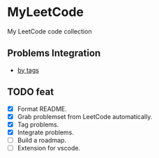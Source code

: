 # MyLeetCode
My LeetCode code collection

## Problems Integration

- [by tags](https://github.com/BjChacha/MyLeetCode/blob/main/Summary_by_tags.md)

## TODO feat

- [x] Format README.
- [x] Grab problemset from LeetCode automatically.
- [x] Tag problems.
- [x] Integrate problems.
- [ ] Build a roadmap.
- [ ] Extension for vscode. 
